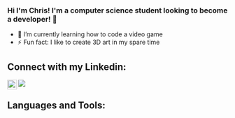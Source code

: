 ### Hi I'm Chris! I'm a computer science student looking to become a developer! 👋

- 🌱 I’m currently learning how to code a video game
- ⚡ Fun fact: I like to create 3D art in my spare time

## Connect with my Linkedin:
<a href="https://www.linkedin.com/in/chris-ho-/"> 
  <img align="left" alt="Abhishek's LinkedIN" width="22px" src="https://raw.githubusercontent.com/peterthehan/peterthehan/master/assets/linkedin.svg" />
</a>
<img src="https://github-readme-stats.vercel.app/api/top-langs/?username=chostudio"/>

## Languages and Tools:




<!--
**chostudio/chostudio** is a ✨ _special_ ✨ repository because its `README.md` (this file) appears on your GitHub profile.

Add Resume Link Button & send to online host copy no need download
Add portfolio Link button


Here are some ideas to get you started:

- 🔭 I’m currently working on ...
- 🌱 I’m currently learning ...
- 👯 I’m looking to collaborate on ...
- 🤔 I’m looking for help with ...
- 💬 Ask me about ...
- 📫 How to reach me: ...
- 😄 Pronouns: ...
- ⚡ Fun fact: ...
-->

